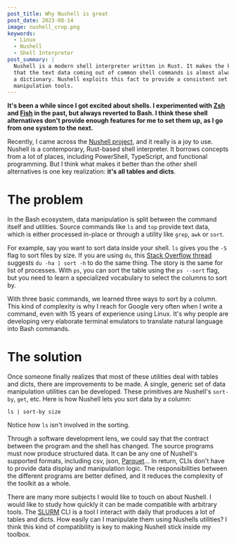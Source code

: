 ```yaml
---
post_title: Why Nushell is great
post_date: 2023-08-14
image: nushell_crop.png
keywords:
  - Linux
  - Nushell
  - Shell Interpreter
post_summary: |
  Nushell is a modern shell interpreter written in Rust. It makes the key realization
  that the text data coming out of common shell commands is almost alwasy a table of
  a dictionary. Nushell exploits this fact to provide a consistent set of data
  manipulation tools.
---
```



**It's been a while since I got excited about shells.
I experimented with [Zsh](https://www.zsh.org/) and [Fish](https://fishshell.com/) in the past, but always reverted to Bash.
I think these shell alternatives don't provide enough features for me to set them up, as I go from one system to the next.**

Recently, I came across the [Nushell project](https://www.nushell.sh/), and it really is a joy to use.
Nushell is a contemporary, Rust-based shell interpreter.
It borrows concepts from a lot of places, including PowerShell, TypeScript, and functional programming.
But I think what makes it better than the other shell alternatives is one key realization: **it's all tables and dicts**.

# The problem

In the Bash ecosystem, data manipulation is split between the command itself and utilities.
Source commands like `ls` and `top` provide text data, which is either processed in-place or through a utility like `grep`, `awk` or `sort`.

For example, say you want to sort data inside your shell.
`ls` gives you the `-S` flag to sort files by size.
If you are using `du`, this [Stack Overflow
thread](https://superuser.com/questions/368784/how-can-i-sort-all-files-by-size-in-a-directory)
suggests `du -ha | sort -h` to do the same thing.
The story is the same for list of processes.
With `ps`, you can sort the table using the `ps --sort` flag, but you need to learn a specialized vocabulary to select the columns to sort by.

With three basic commands, we learned three ways to sort by a column.
This kind of complexity is why I reach for Google very often when I write a command, even with 15 years of experience using Linux.
It's why people are developing very elaborate terminal emulators to translate natural language into Bash commands.

# The solution

Once someone finally realizes that most of these utilities deal with tables and dicts, there are improvements to be made.
A single, generic set of data manipulation utilities can be developed.
These primitives are Nushell's `sort-by`, `get`, etc.
Here is how Nushell lets you sort data by a column:
```
ls | sort-by size
```
Notice how `ls` isn't involved in the sorting.

Through a software development lens, we could say that the contract between the program and the shell has changed.
The source programs must now produce structured data.
It can be any one of Nushell's supported formats, including csv, json, [Parquet](https://parquet.apache.org/)...
In return, CLIs don't have to provide data display and manipulation logic.
The responsibilities between the different programs are better defined, and it reduces the complexity of the toolkit as a whole.

There are many more subjects I would like to touch on about Nushell.
I would like to study how quickly it can be made compatible with arbitrary tools.
The [SLURM](https://slurm.schedmd.com/documentation.html) CLI is a tool I interact with daily that produces a lot of tables and dicts.
How easily can I manipulate them using Nushells utilities?
I think this kind of compatibility is key to making Nushell stick inside my toolbox.
